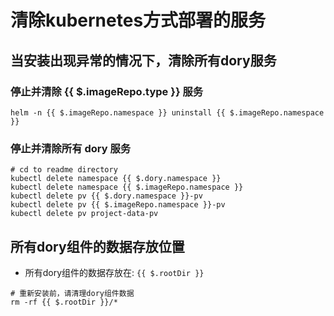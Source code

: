 # 清除kubernetes方式部署的服务

## 当安装出现异常的情况下，清除所有dory服务

### 停止并清除 {{ $.imageRepo.type }} 服务

```shell script
helm -n {{ $.imageRepo.namespace }} uninstall {{ $.imageRepo.namespace }}
```

### 停止并清除所有 dory 服务

```shell script
# cd to readme directory
kubectl delete namespace {{ $.dory.namespace }}
kubectl delete namespace {{ $.imageRepo.namespace }}
kubectl delete pv {{ $.dory.namespace }}-pv
kubectl delete pv {{ $.imageRepo.namespace }}-pv
kubectl delete pv project-data-pv
```

## 所有dory组件的数据存放位置

- 所有dory组件的数据存放在: `{{ $.rootDir }}`

```shell script
# 重新安装前，请清理dory组件数据
rm -rf {{ $.rootDir }}/*
```
